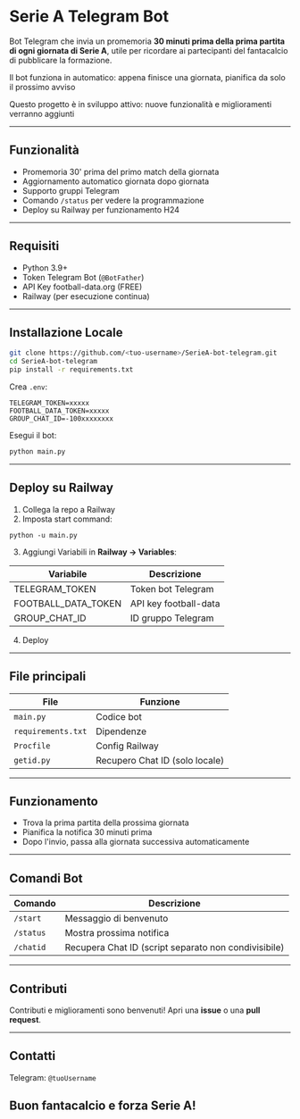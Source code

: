 # Serie A Telegram Bot

Bot Telegram che invia un promemoria **30 minuti prima della prima partita di ogni giornata di Serie A**, utile per ricordare ai partecipanti del fantacalcio di pubblicare la formazione.

Il bot funziona in automatico: appena finisce una giornata, pianifica da solo il prossimo avviso

Questo progetto è in sviluppo attivo: nuove funzionalità e miglioramenti verranno aggiunti

---

##  Funzionalità

- Promemoria 30' prima del primo match della giornata
- Aggiornamento automatico giornata dopo giornata
- Supporto gruppi Telegram
- Comando `/status` per vedere la programmazione
- Deploy su Railway per funzionamento H24

---

##  Requisiti

- Python 3.9+
- Token Telegram Bot (`@BotFather`)
- API Key football-data.org (FREE)
- Railway (per esecuzione continua)

---

##  Installazione Locale

```bash
git clone https://github.com/<tuo-username>/SerieA-bot-telegram.git
cd SerieA-bot-telegram
pip install -r requirements.txt
````

Crea `.env`:

```
TELEGRAM_TOKEN=xxxxx
FOOTBALL_DATA_TOKEN=xxxxx
GROUP_CHAT_ID=-100xxxxxxxx
```

Esegui il bot:

```bash
python main.py
```

---

##  Deploy su Railway

1. Collega la repo a Railway
2. Imposta start command:

```
python -u main.py
```

3. Aggiungi Variabili in **Railway → Variables**:

| Variabile           | Descrizione           |
| ------------------- | --------------------- |
| TELEGRAM_TOKEN      | Token bot Telegram    |
| FOOTBALL_DATA_TOKEN | API key football-data |
| GROUP_CHAT_ID       | ID gruppo Telegram    |

4. Deploy 

---

##  File principali

| File               | Funzione                       |
| ------------------ | ------------------------------ |
| `main.py`          | Codice bot                     |
| `requirements.txt` | Dipendenze                     |
| `Procfile`         | Config Railway                 |
| `getid.py`         | Recupero Chat ID (solo locale) |

---

##  Funzionamento

* Trova la prima partita della prossima giornata
* Pianifica la notifica 30 minuti prima
* Dopo l'invio, passa alla giornata successiva automaticamente

---

##  Comandi Bot

| Comando   | Descrizione                        |
| --------- | ---------------------------------- |
| `/start`  | Messaggio di benvenuto             |
| `/status` | Mostra prossima notifica           |
| `/chatid` | Recupera Chat ID (script separato non condivisibile) |

---

##  Contributi

Contributi e miglioramenti sono benvenuti!
Apri una **issue** o una **pull request**.

---

##  Contatti

Telegram: `@tuoUsername`


##  Buon fantacalcio e forza Serie A!
